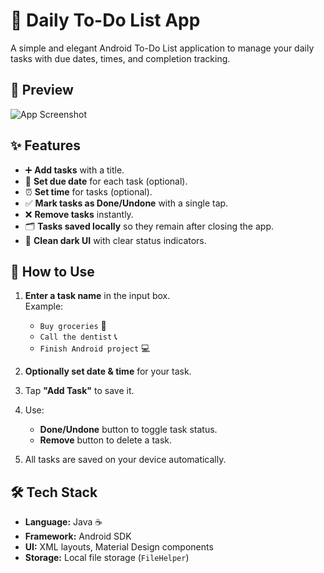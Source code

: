 # 📝 Daily To-Do List App

A simple and elegant Android To-Do List application to manage your daily tasks with due dates, times, and completion tracking.

## 📸 Preview
![App Screenshot](<img width="528" height="907" alt="Screenshot 2025-08-10 140956" src="https://github.com/user-attachments/assets/9e6ca878-a91f-4ea3-bad4-4ca20e753a02" />
)

## ✨ Features

- ➕ **Add tasks** with a title.
- 📅 **Set due date** for each task (optional).
- ⏰ **Set time** for tasks (optional).
- ✅ **Mark tasks as Done/Undone** with a single tap.
- ❌ **Remove tasks** instantly.
- 🗂 **Tasks saved locally** so they remain after closing the app.
- 🎨 **Clean dark UI** with clear status indicators.

## 🚀 How to Use

1. **Enter a task name** in the input box.  
   Example:  
   - `Buy groceries` 🛒  
   - `Call the dentist` 📞  
   - `Finish Android project` 💻  

2. **Optionally set date & time** for your task.

3. Tap **"Add Task"** to save it.

4. Use:
   - **Done/Undone** button to toggle task status.
   - **Remove** button to delete a task.

5. All tasks are saved on your device automatically.

## 🛠 Tech Stack

- **Language:** Java ☕  
- **Framework:** Android SDK  
- **UI:** XML layouts, Material Design components  
- **Storage:** Local file storage (`FileHelper`)
